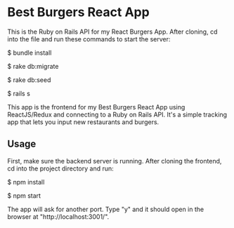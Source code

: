 # Best Burgers React App

This is the Ruby on Rails API for my React Burgers App. After cloning, cd into the file and run these commands to start the server:

$ bundle install

$ rake db:migrate

$ rake db:seed

$ rails s

This app is the frontend for my Best Burgers React App using ReactJS/Redux and connecting to a Ruby on Rails API. It's a simple tracking app that lets you input new restaurants and burgers.

## Usage

First, make sure the backend server is running. After cloning the frontend, cd into the project directory and run:

$ npm install

$ npm start

The app will ask for another port. Type "y" and it should open in the browser at "http://localhost:3001/".